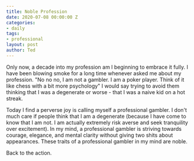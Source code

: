 ```yaml
---
title: Noble Profession
date: 2020-07-08 00:00:00 Z
categories:
- daily
tags:
- professional
layout: post
author: Ted
---
```


Only now, a decade into my profession am I beginning to embrace it fully. I have been blowing smoke for a long time whenever asked me about my profession. "No no no, I am not a gambler. I am a poker player. Think of it like chess with a bit more psychology" I would say trying to avoid them thinking that I was a degenerate or worse - that I was a naive kid on a hot streak.

Today I find a perverse joy is calling myself a professional gambler. I don't much care if people think that I am a degenerate (because I have come to know that I am not. I am actually extremely risk averse and seek tranquility over excitement). In my mind, a professional gambler is striving towards courage, elegance, and mental clarity without giving two shits about appearances. These traits of a professional gambler in my mind are noble.

Back to the action.
